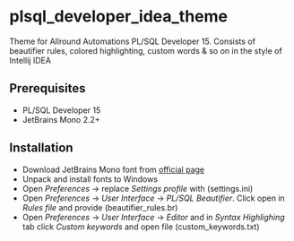 # plsql_developer_idea_theme

Theme for Allround Automations PL/SQL Developer 15. Consists of beautifier rules, colored highlighting, custom words &amp; so on in the style of Intellij IDEA

## Prerequisites

* PL/SQL Developer 15
* JetBrains Mono 2.2+

## Installation

* Download JetBrains Mono font from [official page](https://www.jetbrains.com/lp/mono/)
* Unpack and install fonts to Windows
* Open *Preferences* -> replace *Settings profile* with (settings.ini)
* Open *Preferences* -> *User Interface* -> *PL/SQL Beautifier*. Click open in *Rules file* and provide (beautifier_rules.br)
* Open *Preferences* -> *User Interface* -> *Editor* and in *Syntax Highlighing* tab click *Custom keywords* and open file (custom_keywords.txt)
